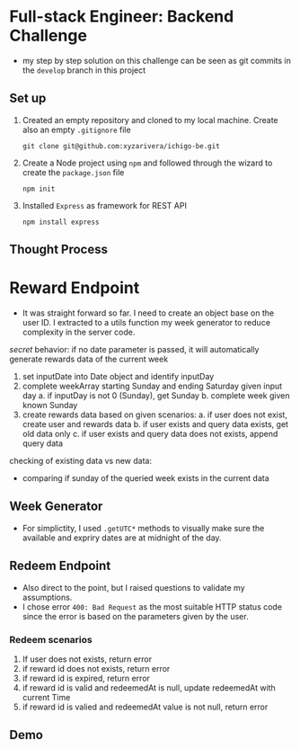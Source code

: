 # Full-stack Engineer: Backend Challenge

- my step by step solution on this challenge can be seen as git commits in the `develop` branch in this project

## Set up

1. Created an empty repository and cloned to my local machine. Create also an empty `.gitignore` file

   ```
   git clone git@github.com:xyzarivera/ichigo-be.git
   ```

2. Create a Node project using `npm` and followed through the wizard to create the `package.json` file

   ```
   npm init
   ```

3. Installed `Express` as framework for REST API

   ```
   npm install express
   ```

## Thought Process

# Reward Endpoint

- It was straight forward so far. I need to create an object base on the user ID. I extracted to a utils function my week generator to reduce complexity in the server code.

_secret_ behavior: if no date parameter is passed,
it will automatically generate rewards data of the current week

1. set inputDate into Date object and identify inputDay
2. complete weekArray starting Sunday and ending Saturday given input day
   a. if inputDay is not 0 (Sunday), get Sunday
   b. complete week given known Sunday
3. create rewards data based on given scenarios:
   a. if user does not exist, create user and rewards data
   b. if user exists and query data exists, get old data only
   c. if user exists and query data does not exists, append query data

checking of existing data vs new data:

- comparing if sunday of the queried week exists in the current data

## Week Generator

- For simplictity, I used `.getUTC*` methods to visually make sure the available and expriry dates are at midnight of the day.

## Redeem Endpoint

- Also direct to the point, but I raised questions to validate my assumptions.
- I chose error `400: Bad Request` as the most suitable HTTP status code since the error is based on the parameters given by the user.

### Redeem scenarios

1. If user does not exists, return error
2. if reward id does not exists, return error
3. if reward id is expired, return error
4. if reward id is valid and redeemedAt is null, update redeemedAt with current Time
5. if reward id is valied and redeemedAt value is not null, return error

## Demo
